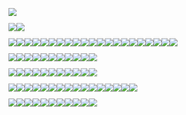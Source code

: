 ﻿![](hw1.md.001.png)

![](hw1.md.002.png)![](hw1.md.003.png)

![](hw1.md.004.png)![](hw1.md.005.png)![](hw1.md.006.png)![](hw1.md.007.png)![](hw1.md.008.png)![](hw1.md.009.png)![](hw1.md.005.png)![](hw1.md.006.png)![](hw1.md.007.png)![](hw1.md.008.png)![](hw1.md.009.png)![](hw1.md.005.png)![](hw1.md.006.png)![](hw1.md.007.png)![](hw1.md.008.png)![](hw1.md.009.png)![](hw1.md.005.png)![](hw1.md.006.png)![](hw1.md.007.png)![](hw1.md.008.png)![](hw1.md.009.png)

![](hw1.md.010.png)![](hw1.md.005.png)![](hw1.md.006.png)![](hw1.md.007.png)![](hw1.md.008.png)![](hw1.md.009.png)![](hw1.md.005.png)![](hw1.md.006.png)![](hw1.md.007.png)![](hw1.md.008.png)![](hw1.md.009.png)

![](hw1.md.011.png)![](hw1.md.012.png)![](hw1.md.013.png)![](hw1.md.014.png)![](hw1.md.015.png)![](hw1.md.016.png)![](hw1.md.005.png)![](hw1.md.006.png)![](hw1.md.007.png)![](hw1.md.008.png)![](hw1.md.009.png)

![](hw1.md.017.png)![](hw1.md.005.png)![](hw1.md.006.png)![](hw1.md.007.png)![](hw1.md.008.png)![](hw1.md.009.png)![](hw1.md.005.png)![](hw1.md.006.png)![](hw1.md.007.png)![](hw1.md.008.png)![](hw1.md.009.png)![](hw1.md.012.png)![](hw1.md.013.png)![](hw1.md.014.png)![](hw1.md.015.png)![](hw1.md.016.png)

![](hw1.md.018.png)![](hw1.md.012.png)![](hw1.md.013.png)![](hw1.md.014.png)![](hw1.md.015.png)![](hw1.md.016.png)![](hw1.md.005.png)![](hw1.md.006.png)![](hw1.md.007.png)![](hw1.md.008.png)![](hw1.md.009.png)
